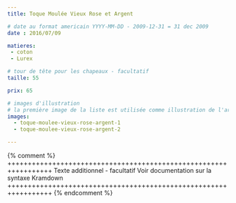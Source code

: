 ```yaml
---
title: Toque Moulée Vieux Rose et Argent

# date au format americain YYYY-MM-DD - 2009-12-31 = 31 dec 2009
date : 2016/07/09

matieres:
 - coton
 - Lurex

# tour de tête pour les chapeaux - facultatif
taille: 55

prix: 65

# images d'illustration
# la première image de la liste est utilisée comme illustration de l'article dans les pages de listing.
images:
  - toque-moulee-vieux-rose-argent-1
  - toque-moulee-vieux-rose-argent-2

---
```

{% comment %} +++++++++++++++++++++++++++++++++++++++++++++++++++++++++++++++++
              Texte additionnel - facultatif
              Voir documentation sur la syntaxe Kramdown
+++++++++++++++++++++++++++++++++++++++++++++++++++++++++++++++++ {% endcomment %}
